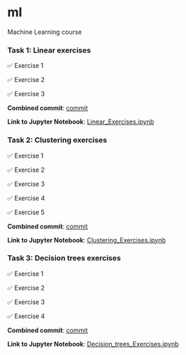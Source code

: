 # ml
Machine Learning course

### Task 1: Linear exercises

:white_check_mark: Exercise 1

:white_check_mark: Exercise 2

:white_check_mark: Exercise 3

**Combined commit**: [commit](https://github.com/Elyrwag/ml/commit/ace0eed869185e4802884bc3398b20d55e2ce0ea)

**Link to Jupyter Notebook**: [Linear_Exercises.ipynb](https://github.com/Elyrwag/ml/blob/main/Linear_Exercises.ipynb)


### Task 2: Clustering exercises

:white_check_mark: Exercise 1

:white_check_mark: Exercise 2

:white_check_mark: Exercise 3

:white_check_mark: Exercise 4

:white_check_mark: Exercise 5

**Combined commit**: [commit](https://github.com/Elyrwag/ml/commit/e86aaf6444df1bf55aae319e7db2e955a7e4c64d)

**Link to Jupyter Notebook**: [Clustering_Exercises.ipynb](https://github.com/Elyrwag/ml/blob/main/Clustering_Exercises.ipynb)


### Task 3: Decision trees exercises

:white_check_mark: Exercise 1

:white_check_mark: Exercise 2

:white_check_mark: Exercise 3

:white_check_mark: Exercise 4

**Combined commit**: [commit](https://github.com/Elyrwag/ml/commit/)

**Link to Jupyter Notebook**: [Decision_trees_Exercises.ipynb](https://github.com/Elyrwag/ml/blob/main/Decision_trees_Exercises.ipynb)

